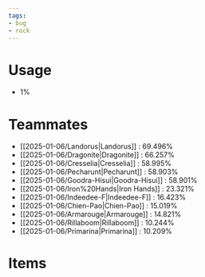 ```yaml
---
tags:
- bug
- rock
---
```

# Usage
- 1%
# Teammates
- [[2025-01-06/Landorus|Landorus]] : 69.496%
- [[2025-01-06/Dragonite|Dragonite]] : 66.257%
- [[2025-01-06/Cresselia|Cresselia]] : 58.995%
- [[2025-01-06/Pecharunt|Pecharunt]] : 58.903%
- [[2025-01-06/Goodra-Hisui|Goodra-Hisui]] : 58.901%
- [[2025-01-06/Iron%20Hands|Iron Hands]] : 23.321%
- [[2025-01-06/Indeedee-F|Indeedee-F]] : 16.423%
- [[2025-01-06/Chien-Pao|Chien-Pao]] : 15.019%
- [[2025-01-06/Armarouge|Armarouge]] : 14.821%
- [[2025-01-06/Rillaboom|Rillaboom]] : 10.244%
- [[2025-01-06/Primarina|Primarina]] : 10.209%
# Items